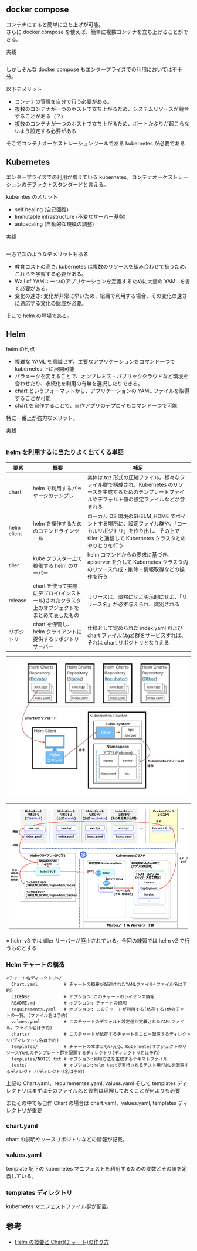 ## docker compose

コンテナにすると簡単に立ち上げが可能。  
さらに docker compose を使えば、簡単に複数コンテナを立ち上げることができる。

実践

```

```

しかしそんな docker compose もエンタープライズでの利用においては不十分。

以下デメリット

- コンテナの管理を自分で行う必要がある。
- 複数のコンテナが一つのホストで立ち上がるため、システムリソースが競合することがある（？）
- 複数のコンテナが一つのホストで立ち上がるため、ポートかぶりが起こらないよう設定する必要がある

そこでコンテナオーケストレーションツールである kubernetes が必要である

## Kubernetes

エンタープライズでの利用が増えている kubernetes。コンテナオーケストレーションのデファクトスタンダードと言える。

kuberntes のメリット

- self healing (自己回復)
- Immutable infrastructure (不変なサーバー基盤)
- autoscaling (自動的な規模の調整)

実践

```

```

一方で次のようなデメリットもある

- 教育コストの高さ: kubernetes は複数のリソースを組み合わせて扱うため、これらを学習する必要がある。
- Wall of YAML: 一つのアプリケーションを定義するために大量の YAML を書く必要がある。
- 変化の速さ: 変化が非常に早いため、組織で利用する場合、その変化の速さに適応する文化の醸成が必要。

そこで helm の登場である。

## Helm

helm の利点

- 複雑な YAML を意識せず、主要なアプリケーションをコマンド一つで kubernetes 上に展開可能
- パラメータを変えることで、オンプレミス・パブリッククラウドなど環境を合わせたり、永続化を利用の有無を選択したりできる。
- chart というフォーマットから、アプリケーションの YAML ファイルを取得することが可能
- chart を自作することで、自作アプリのデプロイもコマンド一つで可能

特に一番上が強力なメリット。

実践

```

```

### helm を利用するに当たりよく出てくる単語

| 要素        | 概要                                                                                         | 補足                                                                                                                                                                    |
| ----------- | -------------------------------------------------------------------------------------------- | ----------------------------------------------------------------------------------------------------------------------------------------------------------------------- |
| chart       | helm で利用するパッケージのテンプレ                                                          | 実体は.tgz 形式の圧縮ファイル。様々なファイル群で構成され、Kubernetes のリソースを生成するためのテンプレートファイルやデフォルト値の設定ファイルなどが含まれる          |
| helm client | helm を操作するためのコマンドラインツール                                                    | ローカル OS 環境の$HELM_HOME でポイントする場所に、設定ファイル群や、「ローカルリポジトリ」を作り出し、その上で tiller と通信して Kubernetes クラスタとのやりとりを行う |
| tiller      | kube クラスター上で稼働する helm のサーバー                                                  | helm コマンドからの要求に基づき、apiserver を介して Kubernetes クラスタ内のリソース作成・削除・情報取得などの操作を行う                                                 |
| release     | chart を使って実際にデプロイ(インストール)されたクラスタ上のオブジェクトをまとめて表したもの | リリースは、暗黙にせよ明示的にせよ、「リリース名」が必ず与えられ、識別される                                                                                            |
| リポジトリ  | chart を保管し、 helm クライアントに提供するリポジトリサーバー                               | 仕様として定められた index.yaml および chart ファイル(.tgz)群をサービスすれば、それは chart リポジトリとなりえる                                                        |

|![](image/helm.png)
|:-:|

|![](image/helm2.png)
|:-:|

※ helm v3 では tiller サーバーが廃止されている。今回の練習では helm v2 で行うものとする

### Helm チャートの構造

```
<チャート名ディレクトリ>/
  Chart.yaml          # チャートの概要が記述されたYAMLファイル(ファイル名は予約)
  LICENSE             # オプション:このチャートのライセンス情報
  README.md           # オプション: チャートの説明
  requirements.yaml   # オプション: このチャートが利用する(依存する)他のチャートの一覧。(ファイル名は予約)
  values.yaml         # このチャートのデフォルト設定値が定義されたYAMLファイル。ファイル名は予約)
  charts/             # このチャートが依存するチャートをコピー配置するディレクトリ(ディレクトリ名は予約)
  templates/          # チャートの本体ともいえる、KubernetesオブジェクトのリソースYAMLのテンプレート群を配置するディレクトリ(ディレクトリ名は予約)
  templates/NOTES.txt # オプション:利用方法を生成するテキストファイル
  tests/              # オプション:helm testで実行されるテスト用YAMLを配置するディレクトリ(ディレクトリ名は予約)
```

上記の Chart.yaml、requirementes.yaml, values.yaml そして templates ディレクトリはまずはそのファイル名と役割は理解しておくことが何よりも必要

またその中でも自作 Chart の場合は chart.yaml、values.yaml, templates ディレクトリが重要

### chart.yaml

chart の説明やソースリポジトリなどの情報が記載。

### values.yaml

template 配下の kubernetes マニフェストを利用するための変数とその値を定義している。

### templates ディレクトリ

kubernetes マニフェストファイル群が配置。

## 参考

- [Helm の概要と Chart(チャート)の作り方](https://qiita.com/thinksphere/items/5f3e918015cf4e63a0bc)
